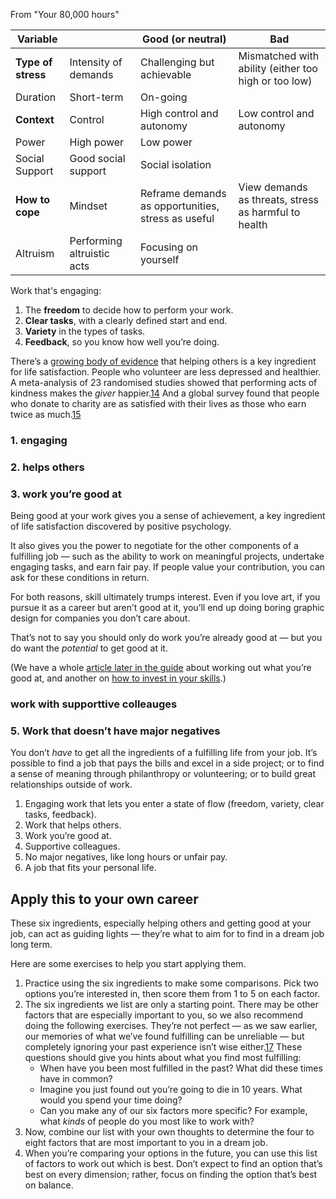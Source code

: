 
From "Your 80,000 hours" 

| Variable           |                            | Good (or neutral)                                  | Bad                                                  |
| ------------------ | -------------------------- | -------------------------------------------------- | ---------------------------------------------------- |
| **Type of stress** | Intensity of demands       | Challenging but achievable                         | Mismatched with ability (either too high or too low) |
| Duration           | Short-term                 | On-going                                           |                                                      |
| **Context**        | Control                    | High control and autonomy                          | Low control and autonomy                             |
| Power              | High power                 | Low power                                          |                                                      |
| Social Support     | Good social support        | Social isolation                                   |                                                      |
| **How to cope**    | Mindset                    | Reframe demands as opportunities, stress as useful | View demands as threats, stress as harmful to health |
| Altruism           | Performing altruistic acts | Focusing on yourself                               |                                                      |

Work that's engaging:
1. The **freedom** to decide how to perform your work.
2. **Clear tasks**, with a clearly defined start and end.
3. **Variety** in the types of tasks.
4. **Feedback**, so you know how well you’re doing.

There’s a [growing body of evidence](https://80000hours.org/articles/job-satisfaction-research/#2-work-that-helps-others) that helping others is a key ingredient for life satisfaction. People who volunteer are less depressed and healthier. A meta-analysis of 23 randomised studies showed that performing acts of kindness makes the _giver_ happier.[14](https://80000hours.org/career-guide/job-satisfaction/#fn-14) And a global survey found that people who donate to charity are as satisfied with their lives as those who earn twice as much.[15](https://80000hours.org/career-guide/job-satisfaction/#fn-15)

### 1. engaging
### 2. helps others
### 3. work you’re good at
  
Being good at your work gives you a sense of achievement, a key ingredient of life satisfaction discovered by positive psychology.

It also gives you the power to negotiate for the other components of a fulfilling job — such as the ability to work on meaningful projects, undertake engaging tasks, and earn fair pay. If people value your contribution, you can ask for these conditions in return.

For both reasons, skill ultimately trumps interest. Even if you love art, if you pursue it as a career but aren’t good at it, you’ll end up doing boring graphic design for companies you don’t care about.

That’s not to say you should only do work you’re already good at — but you do want the _potential_ to get good at it.

(We have a whole [article later in the guide](https://80000hours.org/career-guide/personal-fit/) about working out what you’re good at, and another on [how to invest in your skills](https://80000hours.org/career-guide/career-capital/).)

### work with supporttive colleauges

### 5. Work that doesn’t have major negatives

You don’t _have_ to get all the ingredients of a fulfilling life from your job. It’s possible to find a job that pays the bills and excel in a side project; or to find a sense of meaning through philanthropy or volunteering; or to build great relationships outside of work.

1. Engaging work that lets you enter a state of flow (freedom, variety, clear tasks, feedback).
2. Work that helps others.
3. Work you’re good at.
4. Supportive colleagues.
5. No major negatives, like long hours or unfair pay.
6. A job that fits your personal life.

## Apply this to your own career

These six ingredients, especially helping others and getting good at your job, can act as guiding lights — they’re what to aim for to find in a dream job long term.

Here are some exercises to help you start applying them.

1. Practice using the six ingredients to make some comparisons. Pick two options you’re interested in, then score them from 1 to 5 on each factor.
2. The six ingredients we list are only a starting point. There may be other factors that are especially important to you, so we also recommend doing the following exercises. They’re not perfect — as we saw earlier, our memories of what we’ve found fulfilling can be unreliable — but completely ignoring your past experience isn’t wise either.[17](https://80000hours.org/career-guide/job-satisfaction/#fn-17) These questions should give you hints about what you find most fulfilling:
    - When have you been most fulfilled in the past? What did these times have in common?
    - Imagine you just found out you’re going to die in 10 years. What would you spend your time doing?
    - Can you make any of our six factors more specific? For example, what _kinds_ of people do you most like to work with?
3. Now, combine our list with your own thoughts to determine the four to eight factors that are most important to you in a dream job.
4. When you’re comparing your options in the future, you can use this list of factors to work out which is best. Don’t expect to find an option that’s best on every dimension; rather, focus on finding the option that’s best on balance.
